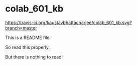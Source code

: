 # colab_601_kb

https://travis-ci.org/kaustavbhattacharjee/colab_601_kb.svg?branch=master

This is a README file.

So read this properly.

But there is nothing to read!
